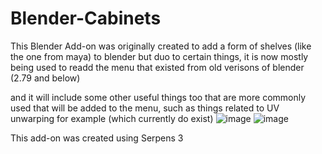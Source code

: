 # Blender-Cabinets
This Blender Add-on was originally created to add a form of shelves (like the one from maya) to blender but duo to certain things, it is now mostly being used to readd the menu that existed
from old verisons of blender (2.79 and below)

and it will include some other useful things too that are more commonly used that will be added to the menu, such as things related to UV unwarping for example (which currently do exist)
![image](https://github.com/leobaker202/Blender-Cabinets/assets/70982565/47059c45-a2ae-4362-b190-a25361971877)
![image](https://github.com/leobaker202/Blender-Cabinets/assets/70982565/a3320d5f-7b9b-42ae-82c5-4707f202032c)

This add-on was created using Serpens 3


